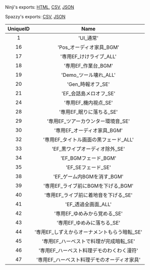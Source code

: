 Ninji's exports: [HTML](https://wuffs.org/acnh/bcsv_160/html/DuckingParam.html), [CSV](https://wuffs.org/acnh/bcsv_160/csv/DuckingParam.csv), [JSON](https://wuffs.org/acnh/bcsv_160/json/DuckingParam.json)

Spazzy's exports: [CSV](https://github.com/McSpazzy/acnh-csv/blob/master/DuckingParam.csv), [JSON](https://github.com/McSpazzy/acnh-json/blob/master/DuckingParam.json)

| UniqueID | Name |
|:--:|:--:|
| 1 | 'UI_通常' | 
| 16 | 'Pos_オーディオ家具_BGM' | 
| 17 | '専用EF_けけライブ_ALL' | 
| 18 | '専用EF_作業台_BGM' | 
| 19 | 'Demo_ツール壊れ_ALL' | 
| 20 | 'Gen_時報オフ_SE' | 
| 21 | 'EF_会話島メロオフ_SE' | 
| 24 | '専用EF_機内視点_SE' | 
| 28 | '専用EF_眠りに落ちる_SE' | 
| 29 | '専用EF_ツアーカウンター環境音_SE' | 
| 30 | '専用EF_オーディオ家具_BGM' | 
| 32 | '専用EF_タイトル画面の黒フェード_ALL' | 
| 33 | 'EF_黒ワイプオーディオ除外_SE' | 
| 34 | 'EF_BGMフェード_BGM' | 
| 35 | 'EF_SEフェード_SE' | 
| 38 | 'EF_ゲーム内BGMを消す_BGM' | 
| 39 | '専用EF_ライブ前にBGMを下げる_BGM' | 
| 40 | '専用EF_ライブ前に着地音を下げる_SE' | 
| 41 | 'EF_透過全画面_ALL' | 
| 42 | '専用EF_ゆめみから覚める_SE' | 
| 43 | '専用EF_ゆめみに落ちる_SE' | 
| 44 | '専用EF_しずえからオーナメントもらう暗転_SE' | 
| 45 | '専用EF_ハーベストで料理が完成暗転_SE' | 
| 46 | '専用EF_ハーベスト料理デモのわくわく漫符' | 
| 47 | '専用EF_ハーベスト料理デモのオーディオ家具' | 
